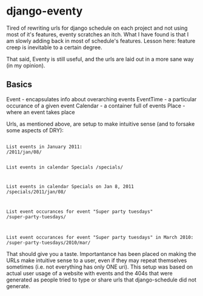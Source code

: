 django-eventy
==================

Tired of rewriting urls for django schedule on each project and not
using most of it's features, eventy scratches an itch. What I have found
is that I am slowly adding back in most of schedule's features. Lesson
here: feature creep is inevitable to a certain degree.

That said, Eventy is still useful, and the urls are laid out in a more
sane way (in my opinion).

Basics
--------

Event - encapsulates info about overarching events
EventTime - a particular occurance of a given event
Calendar - a container full of events
Place - where an event takes place

Urls, as mentioned above, are setup to make intuitive sense (and to
forsake some aspects of DRY):

<code>
List events in January 2011:
<urlhook>/2011/jan/08/

List events in calendar Specials
<urlhook>/specials/

List events in calendar Specials on Jan 8, 2011
<urlhook>/specials/2011/jan/08/

List event occurances for event "Super party tuesdays"
<urlhook>/super-party-tuesdays/

List event occurances for event "Super party tuesdays" in March 2010:
<urlhook>/super-party-tuesdays/2010/mar/
</code>

That should give you a taste. Importantance has been placed on making
the URLs make intuitive sense to a user, even if they may repeat
themselves sometimes (i.e. not everything has only ONE uri). This setup
was based on actual user usage of a website with events and the 404s
that were generated as people tried to type or share urls that
django-schedule did not generate.




